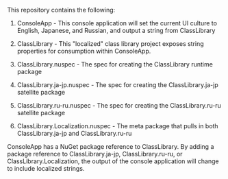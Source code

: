 This repository contains the following:

1. ConsoleApp - This console application will set the current UI culture to English, Japanese, and Russian, and output a string from ClassLibrary

2. ClassLibrary - This "localized" class library project exposes string properties for consumption within ConsoleApp.

3. ClassLibrary.nuspec - The spec for creating the ClassLibrary runtime package

4. ClassLibrary.ja-jp.nuspec - The spec for creating the ClassLibrary.ja-jp satellite package

5. ClassLibrary.ru-ru.nuspec - The spec for creating the ClassLibrary.ru-ru satellite package

6. ClassLibrary.Localization.nuspec - The meta package that pulls in both ClassLibrary.ja-jp and ClassLibrary.ru-ru


ConsoleApp has a NuGet package reference to ClassLibrary.  By adding a package reference to ClassLibrary.ja-jp, ClassLibrary.ru-ru, or ClassLibrary.Localization,
the output of the console application will change to include localized strings.